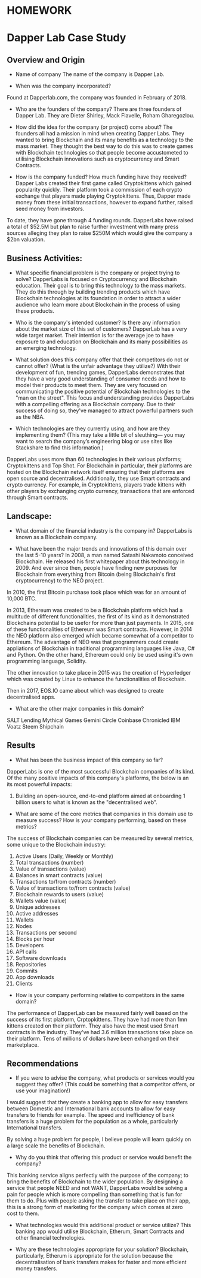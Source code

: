 # HOMEWORK
# Dapper Lab Case Study

## Overview and Origin

* Name of company
The name of the company is Dapper Lab. 

* When was the company incorporated?

Found at Dapperlab.com, the company was founded in February of 2018. 

* Who are the founders of the company?
There are three founders of Dapper Lab. They are Dieter Shirley, Mack Flavelle, Roham Gharegozlou. 

* How did the idea for the company (or project) come about?
The founders all had a mission in mind when creating Dapper Labs. They wanted to bring Blockchain and its many benefits as a technology to the mass market. They thought the best way to do this was to create games with Blockchain technologies so that people become accustometed to utilising Blockchain innovations such as cryptocurrency and Smart Contracts. 

* How is the company funded? How much funding have they received?
Dapper Labs created their first game called Cryptokittens which gained popularity quickly. Their platform took a commission of each crypto exchange that players made playing Cryptokittens. Thus, Dapper made money from these initial transactions, however to expand further, raised seed money from investors. 

To date, they have gone through 4 funding rounds. DapperLabs have raised a total of $52.5M but plan to raise further investment with many press sources alleging they plan to raise $250M which would give the company a $2bn valuation. 



## Business Activities:

* What specific financial problem is the company or project trying to solve?
DapperLabs is focused on Cryptocurrency and Blockchain education. Their goal is to bring this technology to the mass markets. They do this through by building trending products which have Blockchain technologies at its foundation in order to attract a wider audience who learn more about Blockchain in the process of using these products. 

* Who is the company's intended customer?  Is there any information about the market size of this set of customers?
DapperLab has a very wide target market. Their intention is for the average joe to have exposure to and education on Blockchain and its many possibilities as an emerging technology. 

* What solution does this company offer that their competitors do not or cannot offer? (What is the unfair advantage they utilize?)
With their development of fun, trending games, DapperLabs demonstrates that they have a very good understanding of consumer needs and how to model their products to meet them. They are very focused on communicating the positive potential of Blockchain technologies to the "man on the street". This focus and understanding provides DapperLabs with a compelling offering as a Blockchain company. Due to their success of doing so, they've managed to attract powerful partners such as the NBA. 

* Which technologies are they currently using, and how are they implementing them? (This may take a little bit of sleuthing–– you may want to search the company’s engineering blog or use sites like Stackshare to find this information.)

DapperLabs uses more than 60 technologies in their various platforms; Cryptokittens and Top Shot. For Blockchain in particular, their platforms are hosted on the Blockchain network itself ensuring that their platforms are open source and decentralised. Additionally, they use Smart contracts and crypto currency. For example, in Cryptokittens, players trade kittens with other players by exchanging crypto currency, transactions that are enforced through Smart contracts. 



## Landscape:

* What domain of the financial industry is the company in?
DapperLabs is known as a Blockchain company. 

* What have been the major trends and innovations of this domain over the last 5-10 years?
In 2008, a man named Satashi Nakamoto conceived Blockchain. He released his first whitepaper about this technology in 2009. And ever since then, people have finding new purposes for Blockchain from everything from Bitcoin (being Blockchain's first cryptocurrency) to the NEO project. 

In 2010, the first Bitcoin purchase took place which was for an amount of 10,000 BTC. 

In 2013, Ethereum was created to be a Blockchain platform which had a multitude of different functionalities, the first of its kind as it demonstrated Blockchains potential to be usefor for more than just payments. 
In 2015, one of these functionalities of Ethereum was Smart contracts. 
However, in 2014 the NEO platform also emerged which became somewhat of a competitor to Ethereum. The advantage of NEO was that programmers could create appliations of Blockchain in traditional programming languages like Java, C# and Python. On the other hand, Ethereum could only be used using it's own programming language, Solidity. 

The other innovation to take place in 2015 was the creation of Hyperledger which was created by Linux to enhance the functionalities of Blockchain. 

Then in 2017, EOS.IO came about which was designed to create decentralised apps. 

* What are the other major companies in this domain?

SALT Lending
Mythical Games
Gemini
Circle
Coinbase
Chronicled
IBM
Voatz
Steem
Shipchain



## Results

* What has been the business impact of this company so far?

DapperLabs is one of the most successful Blockchain companies of its kind. Of the many positive impacts of this company's platforms, the below is an its most powerful impacts:
1) Building an open-source, end-to-end platform aimed at onboarding 1 billion users to what is known as the "decentralised web". 


* What are some of the core metrics that companies in this domain use to measure success? How is your company performing, based on these metrics?

The success of Blockchain companies can be measured by several metrics, some unique to the Blockchain industry:
1) Active Users (Daily, Weekly or Monthly)
2) Total transactions (number)
3) Value of transactions (value)
4) Balances in smart contracts (value)
5) Transactions to/from contracts (number)
6) Value of transactions to/from contracts (value)
7) Blockchain rewards to users (value)
8) Wallets value (value)
9) Unique addresses
10) Active addresses
11) Wallets
12) Nodes
13) Transactions per second
14) Blocks per hour
15) Developers
16) API calls
17) Software downloads
18) Repositories
19) Commits
20) App downloads
21) Clients



* How is your company performing relative to competitors in the same domain?

The performance of DapperLab can be measured fairly well based on the success of its first platform, Crptopkittens. They have had more than 1mn kittens created on their platform. They also have the most used Smart contracts in the industry. They've had 3.6 million transactions take place on their platform. Tens of millions of dollars have been exhanged on their marketplace. 


## Recommendations

* If you were to advise the company, what products or services would you suggest they offer? (This could be something that a competitor offers, or use your imagination!)

I would suggest that they create a banking app to allow for easy transfers between Domestic and International bank accounts to allow for easy transfers to friends for example. The speed and inefficiency of bank transfers is a huge problem for the population as a whole, particularly International transfers. 

By solving a huge problem for people, I believe people will learn quickly on a large scale the benefits of Blockchain. 


* Why do you think that offering this product or service would benefit the company?

This banking service aligns perfectly with the purpose of the company; to bring the benefits of Blockchain to the wider population. By designing a service that people NEED and not WANT, DapperLabs would be solving a pain for people which is more compelling than something that is fun for them to do. Plus with people asking the transfer to take place on their app, this is a strong form of marketing for the company which comes at zero cost to them. 

* What technologies would this additional product or service utilize?
This banking app would utilise Blockchain, Etherum, Smart Contracts and other financial technologies. 



* Why are these technologies appropriate for your solution?
Blockchain, particularly, Etherum is appropriate for the solution because the decentralisation of bank transfers makes for faster and more efficient money transfers. 